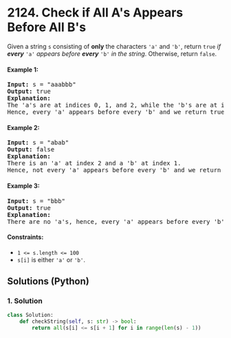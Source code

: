 # 2124. Check if All A's Appears Before All B's
Given a string `s` consisting of **only** the characters `'a'` and `'b'`, return `true` *if **every*** `'a'` *appears before **every*** `'b'` *in the string*. Otherwise, return `false`.

#### Example 1:
<pre>
<strong>Input:</strong> s = "aaabbb"
<strong>Output:</strong> true
<strong>Explanation:</strong>
The 'a's are at indices 0, 1, and 2, while the 'b's are at indices 3, 4, and 5.
Hence, every 'a' appears before every 'b' and we return true.
</pre>

#### Example 2:
<pre>
<strong>Input:</strong> s = "abab"
<strong>Output:</strong> false
<strong>Explanation:</strong>
There is an 'a' at index 2 and a 'b' at index 1.
Hence, not every 'a' appears before every 'b' and we return false.
</pre>

#### Example 3:
<pre>
<strong>Input:</strong> s = "bbb"
<strong>Output:</strong> true
<strong>Explanation:</strong>
There are no 'a's, hence, every 'a' appears before every 'b' and we return true.
</pre>

#### Constraints:
* `1 <= s.length <= 100`
* `s[i]` is either `'a'` or `'b'`.

## Solutions (Python)

### 1. Solution
```Python
class Solution:
    def checkString(self, s: str) -> bool:
        return all(s[i] <= s[i + 1] for i in range(len(s) - 1))
```
